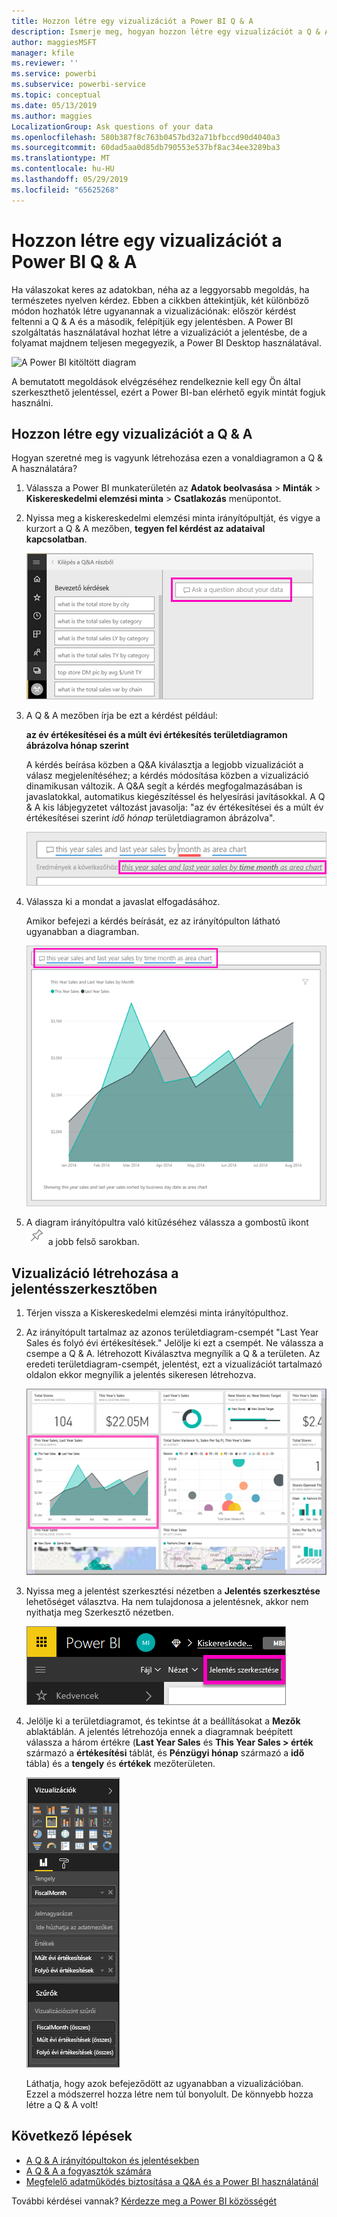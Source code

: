 ```yaml
---
title: Hozzon létre egy vizualizációt a Power BI Q & A
description: Ismerje meg, hogyan hozzon létre egy vizualizációt a Q & A használata a kiskereskedelmi elemzési minta a Power BI szolgáltatásban
author: maggiesMSFT
manager: kfile
ms.reviewer: ''
ms.service: powerbi
ms.subservice: powerbi-service
ms.topic: conceptual
ms.date: 05/13/2019
ms.author: maggies
LocalizationGroup: Ask questions of your data
ms.openlocfilehash: 580b387f8c763b0457bd32a71bfbccd90d4040a3
ms.sourcegitcommit: 60dad5aa0d85db790553e537bf8ac34ee3289ba3
ms.translationtype: MT
ms.contentlocale: hu-HU
ms.lasthandoff: 05/29/2019
ms.locfileid: "65625268"
---
```

# <a name="create-a-visual-with-power-bi-qa"></a>Hozzon létre egy vizualizációt a Power BI Q & A

Ha válaszokat keres az adatokban, néha az a leggyorsabb megoldás, ha természetes nyelven kérdez.  Ebben a cikkben áttekintjük, két különböző módon hozhatók létre ugyanannak a vizualizációnak: először kérdést feltenni a Q & A és a második, felépítjük egy jelentésben. A Power BI szolgáltatás használatával hozhat létre a vizualizációt a jelentésbe, de a folyamat majdnem teljesen megegyezik, a Power BI Desktop használatával.

![A Power BI kitöltött diagram](media/power-bi-visualization-introduction-to-q-and-a/power-bi-qna-create-visual.png)

A bemutatott megoldások elvégzéséhez rendelkeznie kell egy Ön által szerkeszthető jelentéssel, ezért a Power BI-ban elérhető egyik mintát fogjuk használni.

## <a name="create-a-visual-with-qa"></a>Hozzon létre egy vizualizációt a Q & A

Hogyan szeretné meg is vagyunk létrehozása ezen a vonaldiagramon a Q & A használatára?

1. Válassza a Power BI munkaterületén az **Adatok beolvasása** \> **Minták** \> **Kiskereskedelmi elemzési minta** > **Csatlakozás** menüpontot.

1. Nyissa meg a kiskereskedelmi elemzési minta irányítópultját, és vigye a kurzort a Q & A mezőben, **tegyen fel kérdést az adataival kapcsolatban**.

    ![Vigye a kurzort a Q & A mezőben](media/power-bi-visualization-introduction-to-q-and-a/power-bi-qna-cursor-in-qna-box.png)

2. A Q & A mezőben írja be ezt a kérdést például:
   
    **az év értékesítései és a múlt évi értékesítés területdiagramon ábrázolva hónap szerint**
   
    A kérdés beírása közben a Q&A kiválasztja a legjobb vizualizációt a válasz megjelenítéséhez; a kérdés módosítása közben a vizualizáció dinamikusan változik. A Q&A segít a kérdés megfogalmazásában is javaslatokkal, automatikus kiegészítéssel és helyesírási javításokkal. A Q & A kis lábjegyzetet változást javasolja: "az év értékesítései és a múlt év értékesítései szerint *idő hónap* területdiagramon ábrázolva".  

    ![A Q & A javított szöveg](media/power-bi-visualization-introduction-to-q-and-a/power-bi-qna-corrected-create-filled-chart.png)

4. Válassza ki a mondat a javaslat elfogadásához. 
   
   Amikor befejezi a kérdés beírását, ez az irányítópulton látható ugyanabban a diagramban.
   
   ![A Q & A kitöltött területdiagram](media/power-bi-visualization-introduction-to-q-and-a/power-bi-qna-create-filled-chart.png)

4. A diagram irányítópultra való kitűzéséhez válassza a gombostű ikont ![Gombostű ikon](media/power-bi-visualization-introduction-to-q-and-a/pinnooutline.png) a jobb felső sarokban.

## <a name="create-a-visual-in-the-report-editor"></a>Vizualizáció létrehozása a jelentésszerkesztőben

1. Térjen vissza a Kiskereskedelmi elemzési minta irányítópulthoz.
   
2. Az irányítópult tartalmaz az azonos területdiagram-csempét "Last Year Sales és folyó évi értékesítések."  Jelölje ki ezt a csempét. Ne válassza a csempe a Q & A. létrehozott Kiválasztva megnyílik a Q & a területen. Az eredeti területdiagram-csempét, jelentést, ezt a vizualizációt tartalmazó oldalon ekkor megnyílik a jelentés sikeresen létrehozva.

    ![A Kiskereskedelmi elemzési minta irányítópultja](media/power-bi-visualization-introduction-to-q-and-a/power-bi-dashboard.png)

1. Nyissa meg a jelentést szerkesztési nézetben a **Jelentés szerkesztése** lehetőséget választva.  Ha nem tulajdonosa a jelentésnek, akkor nem nyithatja meg Szerkesztő nézetben.
   
    ![Jelentés szerkesztése gomb](media/power-bi-visualization-introduction-to-q-and-a/power-bi-edit-report.png)
4. Jelölje ki a területdiagramot, és tekintse át a beállításokat a **Mezők** ablaktáblán.  A jelentés létrehozója ennek a diagramnak beépített válassza a három értékre (**Last Year Sales** és **This Year Sales > érték** származó a **értékesítési** táblát, és  **Pénzügyi hónap** származó a **idő** tábla) és a **tengely** és **értékek** mezőterületen.
   
    ![Vizualizációk panel](media/power-bi-visualization-introduction-to-q-and-a/gnatutorial_3-new.png)

    Láthatja, hogy azok befejeződött az ugyanabban a vizualizációban. Ezzel a módszerrel hozza létre nem túl bonyolult. De könnyebb hozza létre a Q & A volt!

## <a name="next-steps"></a>Következő lépések

- [A Q & A irányítópultokon és jelentésekben](power-bi-tutorial-q-and-a.md)  
- [A Q & A a fogyasztók számára](consumer/end-user-q-and-a.md)
- [Megfelelő adatműködés biztosítása a Q&A és a Power BI használatánál](service-prepare-data-for-q-and-a.md)

További kérdései vannak? [Kérdezze meg a Power BI közösségét](http://community.powerbi.com/)

